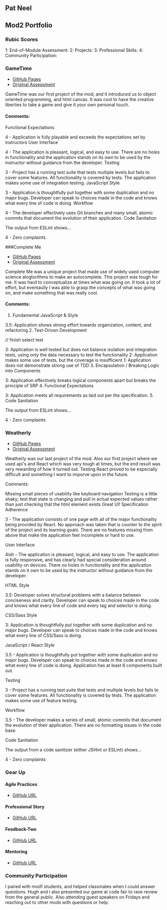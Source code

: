 ## Pat Neel

## Mod2 Portfolio

### Rubic Scores

1: End-of-Module Assessment: 
2: Projects: 
3: Professional Skills: 
4: Community Participation: 


### GameTime 

* [GitHub Pages](https://github.com/HartiganHM/game-time)
* [Original Assessment](http://frontend.turing.io/projects/game-time.html)

GameTime was our first project of the mod, and it introduced us to object oriented programming, and html canvas. It was cool to have the creative liberties to take a game and give it your own personal touch.

#### Comments: 

Functional Expectations

4 - Application is fully playable and exceeds the expectations set by instructors
User Interface

4 - The application is pleasant, logical, and easy to use. There are no holes in functionality and the application stands on its own to be used by the instructor without guidance from the developer.
Testing

3 - Project has a running test suite that tests multiple levels but fails to cover some features. All functionality is covered by tests. The application makes some use of integration testing.
JavaScript Style

3 - Application is thoughtfully put together with some duplication and no major bugs. Developer can speak to choices made in the code and knows what every line of code is doing.
Workflow

4 - The developer effectively uses Git branches and many small, atomic commits that document the evolution of their application.
Code Sanitation

The output from ESLint shows…

4 - Zero complaints

###Complete Me

* [GitHub Pages](https://github.com/patneel87/complete-me)
* [Original Assessment](http://frontend.turing.io/projects/complete-me.html)

Complete Me was a unique project that made use of widely used computer science alogtorithms to make an autocomplete. This project was tough for me. It was hard to conceptualize at times what was going on. It took a lot of effort, but eventaully I was able to grasp the concepts of what was going on, and make something that was really cool.

#### Comments:

1. Fundamental JavaScript & Style

3.5: Application shows strong effort towards organization, content, and refactoring
2. Test-Driven Development

// finish select test

3: Application is well tested but does not balance isolation and integration tests, using only the data necessary to test the functionality
2: Application makes some use of tests, but the coverage is insufficient
1: Application does not demonstrate strong use of TDD
3. Encapsulation / Breaking Logic into Components

3: Application effectively breaks logical components apart but breaks the principle of SRP
4. Functional Expectations

3: Application meets all requirements as laid out per the specification.
5. Code Sanitation

The output from ESLint shows…

4 - Zero complaints

### Weatherly

* [GitHub Pages](https://github.com/patneel87/weatherly)
* [Original Assessment](http://frontend.turing.io/projects/weathrly.html)

Weatherly was our last project of the mod. Also our first project where we used api's and React which was very tough at times, but the end result was very rewarding of how it turned out. Testing React proved to be especially difficult and something I want to imporve upon in the future.

Comments:

Missing small pieces of usability like keyboard navigation
Testing is a little shaky; test that state is changing and pull in actual expected values rather than just checking that the html element exists
Great UI!
Specification Adherence

3 - The application consists of one page with all of the major functionality being provided by React. No approach was taken that is counter to the spirit of the project and its learning goals. There are no features missing from above that make the application feel incomplete or hard to use.

User Interface

4ish - The application is pleasant, logical, and easy to use. The application is fully responsive, and has clearly had special consideration around usability on devices. There no holes in functionality and the application stands on it own to be used by the instructor without guidance from the developer.

HTML Style

3.5: Developer solves structural problems with a balance between conciseness and clarity. Developer can speak to choices made in the code and knows what every line of code and every tag and selector is doing.

CSS/Sass Style

3: Application is thoughtfully put together with some duplication and no major bugs. Developer can speak to choices made in the code and knows what every line of CSS/Sass is doing.

JavaScript / React Style

3.5 - Application is thoughtfully put together with some duplication and no major bugs. Developer can speak to choices made in the code and knows what every line of code is doing. Application has at least 6 components built out.

Testing

3 - Project has a running test suite that tests and multiple levels but fails to cover some features. All functionality is covered by tests. The application makes some use of feature testing.

Workflow

3.5 - The developer makes a series of small, atomic commits that document the evolution of their application. There are no formatting issues in the code base.

Code Sanitation

The output from a code sanitizer (either JSHint or ESLint) shows…

4 - Zero complaints

### Gear Up

#### Agile Practices

* [GitHub URL](https://gist.github.com/patneel87/6b7592ac8016dcf0a57f03072bf1239f)

#### Professional Story

* [GitHub URL](https://gist.github.com/patneel87/3d736276593f2f0e28648443ec0a536c)

#### Feedback-Two

* [GitHub URL](https://gist.github.com/patneel87/37c558efad131b6d9794d5d8b1eba297)

#### Mentoring

* [GitHub URL](https://gist.github.com/patneel87/2a382050a60880cffa0272891cb1bc30)

### Community Participation

I paired with mod1 students, and helped classmates when I could answer questions. Hugh and I also presented our game at code fair to rave review from the general public. Also attending guest speakers on Fridays and reaching out to other mods with questions or help.

